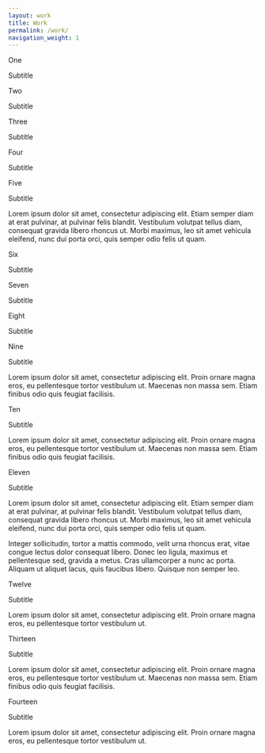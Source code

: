 ```yaml
---
layout: work
title: Work
permalink: /work/
navigation_weight: 1
---
```


<div class="tile is-ancestor">
  <div class="tile is-parent">
    <article class="tile is-child box">
      <p class="title">One</p>
      <p class="subtitle">Subtitle</p>
    </article>
  </div>
  <div class="tile is-parent">
    <article class="tile is-child box">
      <p class="title">Two</p>
      <p class="subtitle">Subtitle</p>
    </article>
  </div>
  <div class="tile is-parent">
    <article class="tile is-child box">
      <p class="title">Three</p>
      <p class="subtitle">Subtitle</p>
    </article>
  </div>
  <div class="tile is-parent">
    <article class="tile is-child box">
      <p class="title">Four</p>
      <p class="subtitle">Subtitle</p>
    </article>
  </div>
</div>

<div class="tile is-ancestor">
  <div class="tile is-vertical is-9">
    <div class="tile">
      <div class="tile is-parent">
        <article class="tile is-child box">
          <p class="title">Five</p>
          <p class="subtitle">Subtitle</p>
          <div class="content">
            <p>Lorem ipsum dolor sit amet, consectetur adipiscing elit. Etiam semper diam at erat pulvinar, at pulvinar felis blandit. Vestibulum volutpat tellus diam, consequat gravida libero rhoncus ut. Morbi maximus, leo sit amet vehicula eleifend, nunc dui porta orci, quis semper odio felis ut quam.</p>
          </div>
        </article>
      </div>
      <div class="tile is-8 is-vertical">
        <div class="tile">
          <div class="tile is-parent">
            <article class="tile is-child box">
              <p class="title">Six</p>
              <p class="subtitle">Subtitle</p>
            </article>
          </div>
          <div class="tile is-parent">
            <article class="tile is-child box">
              <p class="title">Seven</p>
              <p class="subtitle">Subtitle</p>
            </article>
          </div>
        </div>
        <div class="tile is-parent">
          <article class="tile is-child box">
            <p class="title">Eight</p>
            <p class="subtitle">Subtitle</p>
          </article>
        </div>
      </div>
    </div>
    <div class="tile">
      <div class="tile is-8 is-parent">
        <article class="tile is-child box">
          <p class="title">Nine</p>
          <p class="subtitle">Subtitle</p>
          <div class="content">
            <p>Lorem ipsum dolor sit amet, consectetur adipiscing elit. Proin ornare magna eros, eu pellentesque tortor vestibulum ut. Maecenas non massa sem. Etiam finibus odio quis feugiat facilisis.</p>
          </div>
        </article>
      </div>
      <div class="tile is-parent">
        <article class="tile is-child box">
          <p class="title">Ten</p>
          <p class="subtitle">Subtitle</p>
          <div class="content">
            <p>Lorem ipsum dolor sit amet, consectetur adipiscing elit. Proin ornare magna eros, eu pellentesque tortor vestibulum ut. Maecenas non massa sem. Etiam finibus odio quis feugiat facilisis.</p>
          </div>
        </article>
      </div>
    </div>
  </div>
  <div class="tile is-parent">
    <article class="tile is-child box">
      <div class="content">
        <p class="title">Eleven</p>
        <p class="subtitle">Subtitle</p>
        <div class="content">
          <p>Lorem ipsum dolor sit amet, consectetur adipiscing elit. Etiam semper diam at erat pulvinar, at pulvinar felis blandit. Vestibulum volutpat tellus diam, consequat gravida libero rhoncus ut. Morbi maximus, leo sit amet vehicula eleifend, nunc dui porta orci, quis semper odio felis ut quam.</p>
          <p>Integer sollicitudin, tortor a mattis commodo, velit urna rhoncus erat, vitae congue lectus dolor consequat libero. Donec leo ligula, maximus et pellentesque sed, gravida a metus. Cras ullamcorper a nunc ac porta. Aliquam ut aliquet lacus, quis faucibus libero. Quisque non semper leo.</p>
        </div>
      </div>
    </article>
  </div>
</div>

<div class="tile is-ancestor">
  <div class="tile is-parent">
    <article class="tile is-child box">
      <p class="title">Twelve</p>
      <p class="subtitle">Subtitle</p>
      <div class="content">
        <p>Lorem ipsum dolor sit amet, consectetur adipiscing elit. Proin ornare magna eros, eu pellentesque tortor vestibulum ut.</p>
      </div>
    </article>
  </div>
  <div class="tile is-parent is-6">
    <article class="tile is-child box">
      <p class="title">Thirteen</p>
      <p class="subtitle">Subtitle</p>
      <div class="content">
        <p>Lorem ipsum dolor sit amet, consectetur adipiscing elit. Proin ornare magna eros, eu pellentesque tortor vestibulum ut. Maecenas non massa sem. Etiam finibus odio quis feugiat facilisis.</p>
      </div>
    </article>
  </div>
  <div class="tile is-parent">
    <article class="tile is-child box">
      <p class="title">Fourteen</p>
      <p class="subtitle">Subtitle</p>
      <div class="content">
        <p>Lorem ipsum dolor sit amet, consectetur adipiscing elit. Proin ornare magna eros, eu pellentesque tortor vestibulum ut.</p>
      </div>
    </article>
  </div>
</div>
